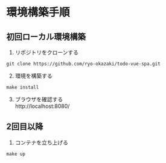 # 環境構築手順
## 初回ローカル環境構築
1. リポジトリをクローンする
```
git clone https://github.com/ryo-okazaki/todo-vue-spa.git
```
2. 環境を構築する
```
make install
```
3. ブラウザを確認する  
http://localhost:8080/

## 2回目以降
1. コンテナを立ち上げる
```
make up
```